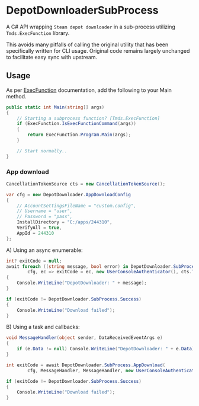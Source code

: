 DepotDownloaderSubProcess
===============

A C# API wrapping `Steam depot downloader` in a sub-process utilizing `Tmds.ExecFunction` library.

This avoids many pitfalls of calling the original utility that has been specifically written for CLI usage.
Original code remains largely unchanged to facilitate easy sync with upstream.

## Usage

As per [ExecFunction](https://github.com/tmds/Tmds.ExecFunction) documentation, add the following to your Main method.
```c#
public static int Main(string[] args)
{
    // Starting a subprocess function? [Tmds.ExecFunction]
    if (ExecFunction.IsExecFunctionCommand(args))
    {
        return ExecFunction.Program.Main(args);
    }

    // Start normally..
}
```
### App download
```c#
CancellationTokenSource cts = new CancellationTokenSource();

var cfg = new DepotDownloader.AppDownloadConfig
{
    // AccountSettingsFileName = "custom.config",
    // Username = "user",
    // Password = "pass",
    InstallDirectory = "C:/apps/244310",
    VerifyAll = true,
    AppId = 244310
};
```
A) Using an async enumerable:
```c#
int? exitCode = null;
await foreach ((string message, bool error) in DepotDownloader.SubProcess.AppDownload(
        cfg, ec => exitCode = ec, new UserConsoleAuthenticator(), cts.Token))
{
    Console.WriteLine("DepotDownloader: " + message);
}

if (exitCode != DepotDownloader.SubProcess.Success)
{
    Console.WriteLine("Download failed");
}
```
B) Using a task and callbacks:
```c#
void MessageHandler(object sender, DataReceivedEventArgs e)
{
    if (e.Data != null) Console.WriteLine("DepotDownloader: " + e.Data);
}

int exitCode = await DepotDownloader.SubProcess.AppDownload(
        cfg, MessageHandler, MessageHandler, new UserConsoleAuthenticator(), cts.Token);

if (exitCode != DepotDownloader.SubProcess.Success)
{
    Console.WriteLine("Download failed");
}
```
